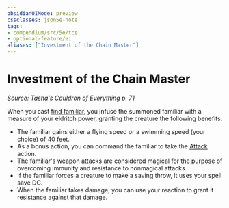 ```yaml
---
obsidianUIMode: preview
cssclasses: json5e-note
tags:
- compendium/src/5e/tce
- optional-feature/ei
aliases: ["Investment of the Chain Master"]
---
```

# Investment of the Chain Master
*Source: Tasha's Cauldron of Everything p. 71* 

When you cast [find familiar](../spells/find-familiar.md#), you infuse the summoned familiar with a measure of your eldritch power, granting the creature the following benefits:

- The familiar gains either a flying speed or a swimming speed (your choice) of 40 feet.  
- As a bonus action, you can command the familiar to take the [Attack](../../Rules%20&%20Options/5e%20Rules/actions.md##Attack) action.  
- The familiar's weapon attacks are considered magical for the purpose of overcoming immunity and resistance to nonmagical attacks.  
- If the familiar forces a creature to make a saving throw, it uses your spell save DC.  
- When the familiar takes damage, you can use your reaction to grant it resistance against that damage.